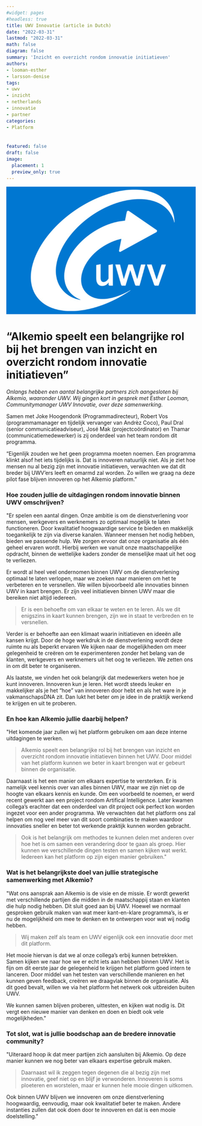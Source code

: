 ```yaml
---
#widget: pages
#headless: true
title: UWV Innovatie (article in Dutch)
date: "2022-03-31"
lastmod: "2022-03-31"
math: false
diagram: false
summary: 'Inzicht en overzicht rondom innovatie initiatieven'
authors:
- looman-esther
- larsson-denise
tags:
- uwv
- inzicht
- netherlands
- innovatie
- partner
categories:
- Platform


featured: false
draft: false
image:
  placement: 1
  preview_only: true
---
```

![](./header.png)
# “Alkemio speelt een belangrijke rol bij het brengen van inzicht en overzicht rondom innovatie initiatieven”

_Onlangs hebben een aantal belangrijke partners zich aangesloten bij Alkemio, waaronder UWV. Wij gingen kort in gesprek met Esther Looman, Communitymanager UWV Innovatie, over deze samenwerking._

Samen met Joke Hoogendonk (Programmadirecteur), Robert Vos (programmamanager en tijdelijk vervanger van Andrèz Coco), Paul Dral (senior communicatieadviseur), José Mak (projectcoördinator) en Thamar (communicatiemedewerker) is zij onderdeel van het team rondom dit programma. 

“Eigenlijk zouden we het geen programma moeten noemen. Een programma klinkt alsof het iets tijdelijks is. Dat is innoveren natuurlijk niet. Als je ziet hoe mensen nu al bezig zijn met innovatie initiatieven, verwachten we dat dit breder bij UWV’ers leeft en omarmd zal worden. Zo willen we graag na deze pilot fase blijven innoveren op het Alkemio platform.”

### Hoe zouden jullie de uitdagingen rondom innovatie binnen UWV omschrijven? 

"Er spelen een aantal dingen. Onze ambitie is om de dienstverlening voor mensen, werkgevers en werknemers zo optimaal mogelijk te laten functioneren. Door kwalitatief hoogwaardige service te bieden en makkelijk toegankelijk te zijn via diverse kanalen.  Wanneer mensen het nodig hebben, bieden we passende hulp. We zorgen ervoor dat onze organisatie als één geheel ervaren wordt. Hierbij werken we vanuit onze maatschappelijke opdracht, binnen de wettelijke kaders zonder de menselijke maat uit het oog te verliezen.

Er wordt al heel veel ondernomen binnen UWV om de dienstverlening optimaal te laten verlopen, maar we zoeken naar manieren om het te verbeteren en te versnellen. We willen bijvoorbeeld alle innovaties binnen UWV in kaart brengen. Er zijn veel initiatieven binnen UWV maar die bereiken niet altijd iedereen. 

> Er is een behoefte om van elkaar te weten en te leren. Als we dit enigszins in kaart kunnen brengen, zijn we in staat te verbreden en te versnellen.

Verder is er behoefte aan een klimaat waarin initiatieven en ideeën alle kansen krijgt. Door de hoge werkdruk in de dienstverlening wordt deze ruimte nu als beperkt ervaren We kijken naar de mogelijkheden om meer gelegenheid te creëren om te experimenteren zonder het belang van de klanten, werkgevers en werknemers uit het oog te verliezen. We zetten ons in om dit beter te organiseren. 

Als laatste, we vinden het ook belangrijk dat medewerkers weten hoe je kunt innoveren. Innoveren kun je leren. Het wordt steeds leuker en makkelijker als je het “hoe” van innoveren door hebt en als het ware in je vakmanschapsDNA zit. Dan lukt het beter om je idee in de praktijk werkend te krijgen en uit te proberen.  

### En hoe kan Alkemio jullie daarbij helpen? 

"Het komende jaar zullen wij het platform gebruiken om aan deze interne uitdagingen te werken. 

> Alkemio speelt een belangrijke rol bij het brengen van inzicht en overzicht rondom innovatie initiatieven binnen het UWV. Door middel van het platform kunnen we beter in kaart brengen wat er gebeurt binnen de organisatie. 

Daarnaast is het een manier om elkaars expertise te versterken. Er is namelijk veel kennis over van alles binnen UWV, maar we zijn niet op de hoogte van elkaars kennis en kunde. Om een voorbeeld te noemen, er werd recent gewerkt aan een project rondom Artifical Intelligence. Later kwamen collega’s erachter dat een onderdeel van dit project ook perfect kon worden ingezet voor een ander programma. We verwachten dat het platform ons zal helpen om nog veel meer van dit soort combinaties te maken waardoor innovaties sneller en beter tot werkende praktijk kunnen worden gebracht. 

> Ook is het belangrijk om methodes te kunnen delen met anderen over hoe het is om samen een verandering door te gaan als groep. Hier kunnen we verschillende dingen testen en samen kijken wat werkt. Iedereen kan het platform op zijn eigen manier gebruiken." 

### Wat is het belangrijkste doel van jullie strategische samenwerking met Alkemio? 

"Wat ons aansprak aan Alkemio is de visie en de missie. Er wordt gewerkt met verschillende partijen die midden in de maatschappij staan en klanten die hulp nodig hebben. Dit sluit goed aan bij UWV. Hoewel we normaal gesproken gebruik maken van wat meer kant-en-klare programma’s, is er nu de mogelijkheid om mee te denken en te ontwerpen voor wat wij nodig hebben.

> Wij maken zelf als team en UWV eigenlijk ook een innovatie door met dit platform.

Het mooie hiervan is dat we al onze collega’s erbij kunnen betrekken. Samen kijken we naar hoe we er echt iets aan hebben binnen UWV. Het is fijn om dit eerste jaar de gelegenheid te krijgen het platform goed intern te lanceren. Door middel van het testen van verschillende manieren en het kunnen geven feedback, creëren we draagvlak binnen de organisatie. Als dit goed bevalt, willen we via het platform het netwerk ook uitbreiden buiten UWV.

We kunnen samen blijven proberen, uittesten, en kijken wat nodig is. Dit vergt een nieuwe manier van denken en doen en biedt ook vele mogelijkheden." 

### Tot slot, wat is jullie boodschap aan de bredere innovatie community? 

"Uiteraard hoop ik dat meer partijen zich aansluiten bij Alkemio. Op deze manier kunnen we nog beter van elkaars expertise gebruik maken. 

> Daarnaast wil ik zeggen tegen degenen die al bezig zijn met innovatie, geef niet op en blijf je verwonderen. Innoveren is soms ploeteren en worstelen, maar er kunnen hele mooie dingen uitkomen. 

Ook binnen UWV blijven we innoveren om onze dienstverlening hoogwaardig, eenvoudig, maar ook kwalitatief beter te maken. Andere instanties zullen dat ook doen door te innoveren en dat is een mooie doelstelling." 

